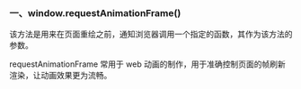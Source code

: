 ### 一、window.requestAnimationFrame()

该方法是用来在页面重绘之前，通知浏览器调用一个指定的函数，其作为该方法的参数。

requestAnimationFrame 常用于 web 动画的制作，用于准确控制页面的帧刷新渲染，让动画效果更为流畅。
